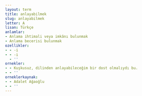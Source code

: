 ```yaml
---
layout: term
title: anlayabilmek
slug: anlayabilmek
letter: A
lisan: Türkçe
anlamlar:
- Anlama ihtimali veya imkânı bulunmak
- Anlama becerisi bulunmak
ozellikler:
- - -i
- - -i
  - ''
ornekler:
- - Kuşkusuz, dilinden anlayabileceğim bir dost olmalıydı bu.
- - ''
orneklerkaynak:
- - Adalet Ağaoğlu
- - ''
---
```

